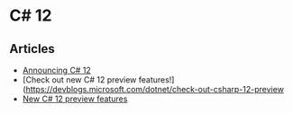 # C# 12

## Articles
- [Announcing C# 12](https://devblogs.microsoft.com/dotnet/announcing-csharp-12/)
- [Check out new C# 12 preview features!](https://devblogs.microsoft.com/dotnet/check-out-csharp-12-preview
- [New C# 12 preview features](https://devblogs.microsoft.com/dotnet/new-csharp-12-preview-features/)